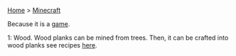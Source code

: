 [Home](../index.md) > [Minecraft](../Minecraft/index.md)

Because it is a [game](../Minecraft/Game%201). 

1: Wood. Wood planks can be mined from trees. Then, it can be crafted into wood planks see recipes [here](../Minecraft/Crafting:%201.1). 